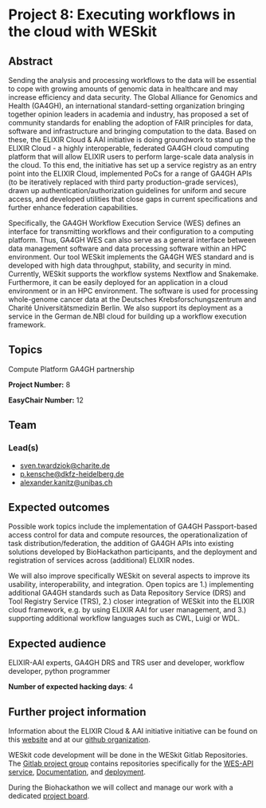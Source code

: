 # Project 8: Executing workflows in the cloud with WESkit

## Abstract

Sending the analysis and processing workflows to the data will be essential to cope with growing amounts of genomic data in healthcare and may increase efficiency and data security. 
The Global Alliance for Genomics and Health (GA4GH), an international standard-setting organization bringing together opinion leaders in academia and industry, has proposed a set of community standards for enabling the adoption of FAIR principles for data, software and infrastructure and bringing computation to the data. Based on these, the ELIXIR Cloud & AAI initiative is doing groundwork to stand up the ELIXIR Cloud - a highly interoperable, federated GA4GH cloud computing platform that will allow ELIXIR users to perform large-scale data analysis in the cloud. To this end, the initiative has set up a service registry as an entry point into the ELIXIR Cloud, implemented PoCs for a range of GA4GH APIs (to be iteratively replaced with third party production-grade services), drawn up authentication/authorization guidelines for uniform and secure access, and developed utilities that close gaps in current specifications and further enhance federation capabilities.

Specifically, the GA4GH Workflow Execution Service (WES) defines an interface for transmitting workflows and their configuration to a computing platform. Thus, GA4GH WES can also serve as a general interface between data management software and data processing software within an HPC environment. Our tool WESkit implements the GA4GH WES standard and is developed with high data throughput, stability, and security in mind. Currently, WESkit supports the workflow systems Nextflow and Snakemake. Furthermore, it can be easily deployed for an application in a cloud environment or in an HPC environment. The software is used for processing whole-genome cancer data at the Deutsches Krebsforschungszentrum and Charité Universitätsmedizin Berlin. We also support its deployment as a service in the German de.NBI cloud for building up a workflow execution framework.

## Topics

Compute Platform
GA4GH partnership

**Project Number:** 8

**EasyChair Number:** 12

## Team

### Lead(s)

 * sven.twardziok@charite.de
 * p.kensche@dkfz-heidelberg.de
 * alexander.kanitz@unibas.ch

## Expected outcomes

Possible work topics include the implementation of GA4GH Passport-based access control for data and compute resources, the operationalization of task distribution/federation, the addition of GA4GH APIs into existing solutions developed by BioHackathon participants, and the deployment and registration of services across (additional) ELIXIR nodes.

We will also improve specifically WESkit on several aspects to improve its usability, interoperability, and integration. Open topics are 1.) implementing additional GA4GH standards such as Data Repository Service (DRS) and Tool Registry Service (TRS), 2.) closer integration of WESkit into the ELIXIR cloud framework, e.g. by using ELIXIR AAI for user management, and 3.) supporting additional workflow languages such as CWL, Luigi or WDL.

## Expected audience

ELIXIR-AAI experts, GA4GH DRS and TRS user and developer, workflow developer, python programmer

**Number of expected hacking days**: 4

## Further project information

Information about the ELIXIR Cloud & AAI initiative initiative can be found on this [website](https://elixir-europe.github.io/cloud/) and at our [github organization](https://github.com/elixir-cloud-aai).

WESkit code development will be done in the WESkit Gitlab Repositories. The [Gitlab project group](https://gitlab.com/one-touch-pipeline/weskit) contains repositories specifically for the [WES-API service](https://gitlab.com/one-touch-pipeline/weskit/api), [Documentation](https://gitlab.com/one-touch-pipeline/weskit/documentation), and [deployment](https://gitlab.com/one-touch-pipeline/weskit/deployment).

During the Biohackathon we will collect and manage our work with a dedicated [project board](https://gitlab.com/one-touch-pipeline/weskit/api/-/boards/3460290?milestone_title=Elixir%20Biohackathon%202021).
